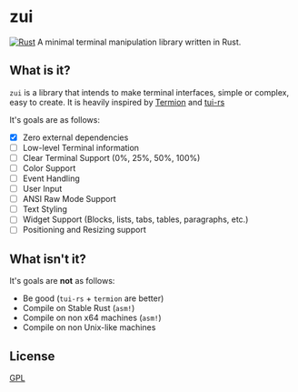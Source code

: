 # zui
[![Rust](https://github.com/dumrich/zui/actions/workflows/rust.yml/badge.svg)](https://github.com/dumrich/zui/actions/workflows/rust.yml)
A minimal terminal manipulation library written in Rust.

## What is it?
`zui` is a library that intends to make terminal interfaces, simple or complex, easy to create. It is heavily inspired by [Termion](https://github.com/redox-os/termion) and [tui-rs](https://github.com/fdehau/tui-rs)

It's goals are as follows:

- [x] Zero external dependencies
- [ ] Low-level Terminal information
- [ ] Clear Terminal Support (0%, 25%, 50%, 100%)
- [ ] Color Support
- [ ] Event Handling
- [ ] User Input
- [ ] ANSI Raw Mode Support
- [ ] Text Styling
- [ ] Widget Support (Blocks, lists, tabs, tables, paragraphs, etc.)
- [ ] Positioning and Resizing support

## What isn't it?

It's goals are **not** as follows:

- Be good (`tui-rs` + `termion` are better)
- Compile on Stable Rust (`asm!`)
- Compile on non x64 machines (`asm!`)
- Compile on non Unix-like machines

## License
[GPL](https://github.com/dumrich/zui/blob/master/LICENSE.md)
